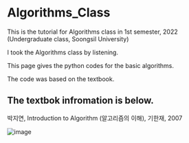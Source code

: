 # Algorithms_Class

This is the tutorial for Algorithms class in 1st semester, 2022 (Undergraduate class, Soongsil University)

I took the Algorithms class by listening.

This page gives the python codes for the basic algorithms.

The code was based on the textbook.

## The textbok infromation is below.

박지연, Introduction to Algorithm (알고리즘의 이해), 기한재, 2007

![image](https://user-images.githubusercontent.com/69787143/173269307-e02ebd38-eaef-422e-bb58-8b33347f3b0b.png)
